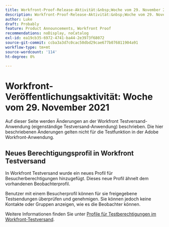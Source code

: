 ```yaml
---
title: Workfront-Proof-Release-Aktivität:&nbsp;Woche vom 29. November 2021
description: Workfront-Proof-Release-Aktivität:&nbsp;Woche vom 29. November 2021
author: Luke
draft: Probably
feature: Product Announcements, Workfront Proof
recommendations: noDisplay, noCatalog
exl-id: ea19cb35-6972-4741-ba44-2e3973f68072
source-git-commit: ccba3a3d7c0cac50dbd29cae677b076811904a91
workflow-type: tm+mt
source-wordcount: '114'
ht-degree: 0%

---
```


# Workfront-Veröffentlichungsaktivität: Woche vom 29. November 2021

Auf dieser Seite werden Änderungen an der Workfront Testversand-Anwendung (eigenständige Testversand-Anwendung) beschrieben. Die hier beschriebenen Änderungen gelten nicht für die Testfunktion in der Adobe Workfront-Anwendung.

## Neues Berechtigungsprofil in Workfront Testversand

In Workfront Testversand wurde ein neues Profil für Besucherberechtigungen hinzugefügt. Dieses neue Profil ähnelt dem vorhandenen Beobachterprofil.

Benutzer mit einem Besucherprofil können für sie freigegebene Testsendungen überprüfen und genehmigen. Sie können jedoch keine Kontakte oder Gruppen anzeigen, wie es die Beobachter können.

Weitere Informationen finden Sie unter [Profile für Testberechtigungen im Workfront-Testversand](../../../workfront-proof/wp-acct-admin/account-settings/proof-perm-profiles-in-wp.md).
